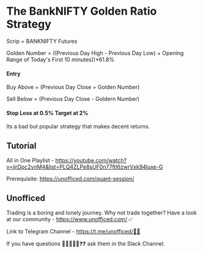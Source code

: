 # The BankNIFTY Golden Ratio Strategy

Scrip = BANKNIFTY Futures

Golden Number = ((Previous Day High - Previous Day Low) + Opening Range of Today's First 10 minutes))*61.8%

#### Entry
Buy Above = (Previous Day Close + Golden Number)

Sell Below = (Previous Day Close - Goldern Number)

#### Stop Loss at 0.5% Target at 2%

Its a bad but popular strategy that makes decent returns.

## Tutorial
All in One Playlist - https://youtube.com/watch?v=jjrDpc2vnM4&list=PLQ4ZLPe8sUF0n77ftl6zwrVxk94luxe-G

Prerequisite: https://unofficed.com/quant-session/

## Unofficed

Trading is a boring and lonely journey. Why not trade together? Have a look at our community - https://www.unofficed.com/ ✅ 

Link to Telegram Channel - https://t.me/unofficed/🤾‍♂️

If you have questions 👨‍💻😉🤷‍♂️❓❓ ask them in the Slack Channel.
